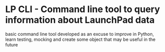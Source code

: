 # LP CLI - Command line tool to query information about LaunchPad data

basic command line tool developed as an excuse to improve in Python,
learn testing, mocking and create some object that may be useful in the future
